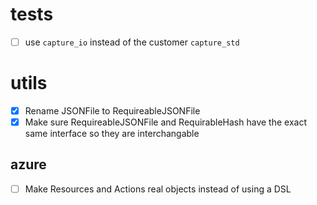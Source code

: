 # tests

- [ ] use `capture_io` instead of the customer `capture_std`

# utils

- [x] Rename JSONFile to RequireableJSONFile
- [x] Make sure RequireableJSONFile and RequirableHash have the exact
  same interface so they are interchangable

## azure

- [ ] Make Resources and Actions real objects instead of using a DSL
